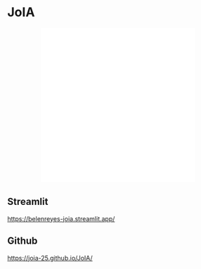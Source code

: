 # JoIA
<p align="center">
  <img src="https://github.com/JoIA-25/JoIA/blob/d4268dd1f759432c35c12586f90c83a2f285f1df/partials/belen_animated_output.svg" alt="Animation_0" width="350">
</p>

## Streamlit
https://belenreyes-joia.streamlit.app/
## Github
https://joia-25.github.io/JoIA/

